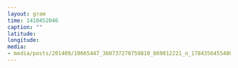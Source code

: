 ```yaml
---
layout: gram
time: 1410452046
caption: ""
latitude: 
longitude: 
media:
- media/posts/201409/10665447_360737270759810_669812221_n_17843564554000351.jpg
---
```

